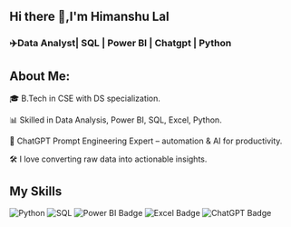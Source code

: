 ## Hi there 👋,I'm Himanshu Lal

### ✈️Data Analyst| SQL | Power BI | Chatgpt | Python

## About Me:
🎓 B.Tech in CSE with DS specialization.

📊 Skilled in Data Analysis, Power BI, SQL, Excel, Python.

🧠 ChatGPT Prompt Engineering Expert – automation & AI for productivity.

🛠️ I love converting raw data into actionable insights.

## My Skills

<img alt="Python" src="https://img.shields.io/badge/Python-3670A0?style=for-the-badge&logo=python&logoColor=ffdd54" />
<img alt="SQL" src="https://img.shields.io/badge/SQL-025E8C?style=for-the-badge&logo=mysql&logoColor=white" />
<img src="https://img.shields.io/badge/Power_BI-F2C811?style=for-the-badge&logo=power-bi&logoColor=white" alt="Power BI Badge" />
<img src="https://img.shields.io/badge/Microsoft_Excel-217346?style=for-the-badge&logo=microsoft-excel&logoColor=white" alt="Excel Badge" />
<img src="https://img.shields.io/badge/ChatGPT-74AA9C?style=for-the-badge&logo=openai&logoColor=white" alt="ChatGPT Badge" />





